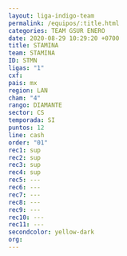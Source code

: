 ```yaml
---
layout: liga-indigo-team
permalink: /equipos/:title.html
categories: TEAM GSUR ENERO
date: 2020-08-29 10:29:20 +0700
title: STAMINA
team: STAMINA
ID: STMN
ligas: "1"
cxf: 
pais: mx
region: LAN
cham: "4"
rango: DIAMANTE
sector: CS
temporada: SI
puntos: 12
line: cash
order: "01"
rec1: sup
rec2: sup
rec3: sup
rec4: sup
rec5: ---
rec6: ---
rec7: ---
rec8: ---
rec9: ---
rec10: ---
rec11: ---
secondcolor: yellow-dark
org:
---
```



